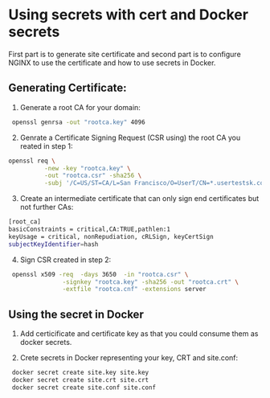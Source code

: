 # Using secrets with cert and Docker secrets
First part is to generate site certificate and second part is to configure NGINX to use the certificate and how to use secrets in Docker.

## Generating Certificate:

1. Generate a root CA for your domain:

```bash
 openssl genrsa -out "rootca.key" 4096
```

2. Genrate a Certificate Signing Request (CSR using) the root CA you reated in step 1:

```bash
openssl req \
          -new -key "rootca.key" \
          -out "rootca.csr" -sha256 \
          -subj '/C=US/ST=CA/L=San Francisco/O=UserT/CN=*.usertestsk.com'
```


3. Create an intermediate certificate that can only sign end certificates but not further CAs:

```bash
[root_ca]
basicConstraints = critical,CA:TRUE,pathlen:1
keyUsage = critical, nonRepudiation, cRLSign, keyCertSign
subjectKeyIdentifier=hash
```

4. Sign CSR created in step 2:


```bash
 openssl x509 -req  -days 3650  -in "rootca.csr" \
               -signkey "rootca.key" -sha256 -out "rootca.crt" \
               -extfile "rootca.cnf" -extensions server
```

## Using the secret in Docker

1. Add certicificate and certificate key as that you could consume them as docker secrets.

2. Crete secrets in Docker representing your key, CRT and site.conf:

```bash
 docker secret create site.key site.key
 docker secret create site.crt site.crt
 docker secret create site.conf site.conf
 ```

